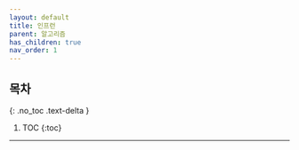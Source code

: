 ```yaml
---
layout: default
title: 인프런
parent: 알고리즘
has_children: true
nav_order: 1
---
```

## 목차
{: .no_toc .text-delta }

1. TOC
{:toc}
---

